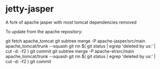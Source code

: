 jetty-jasper
============

A fork of apache jasper with most tomcat dependencies removed

To update from the apache repository:

 git fetch apache_tomcat
 git subtree merge -P apache-jasper/src/main apache_tomcat/trunk --squash
 git rm $( git status | egrep 'deleted by us:' | cut -d: -f2 )
 git commit
 git subtree merge -P apache-el/src/main apache_tomcat/trunk --squash
 git rm $( git status | egrep 'deleted by us:' | cut -d: -f2 )
 git commit

